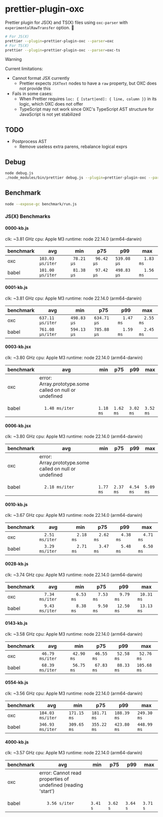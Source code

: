 # prettier-plugin-oxc

Prettier plugin for JS(X) and TS(X) files using `oxc-parser` with `experimentalRawTransfer` option. 🚀

```sh
# For JS(X)
prettier --plugin=prettier-plugin-oxc --parser=oxc
# For TS(X)
prettier --plugin=prettier-plugin-oxc --parser=oxc-ts
```

> [!WARNING]
> Current limitations:
> - Cannot format JSX currently
>   - Prettier expects `JSXText` nodes to have a `raw` property, but OXC does not provide this
> - Fails in some cases:
>   - When Prettier requires `loc: { [start|end]: { line, column }}` in its logic, which OXC does not offer
>   - TypeScript may not work since OXC's TypeScript AST structure for JavaScript is not yet stabilized

## TODO

- Postprocess AST
  - Remove useless extra parens, rebalance logical exprs

## Debug

```sh
node debug.js
./node_modules/bin/prettier debug.js --plugin=prettier-plugin-oxc --parser=oxc
```

## Benchmark

```sh
node --expose-gc benchmark/run.js
```

### JS(X) Benchmarks
#### 0000-kb.js
clk: ~3.81 GHz
cpu: Apple M3
runtime: node 22.14.0 (arm64-darwin)

| benchmark |              avg |         min |         p75 |         p99 |         max |
| ----- | ---------------- | ----------- | ----------- | ----------- | ----------- |
| oxc   | `103.03 µs/iter` | ` 78.21 µs` | ` 96.42 µs` | `539.08 µs` | `  1.83 ms` |
| babel | `101.00 µs/iter` | ` 81.38 µs` | ` 97.42 µs` | `498.83 µs` | `  1.56 ms` |

#### 0001-kb.js
clk: ~3.81 GHz
cpu: Apple M3
runtime: node 22.14.0 (arm64-darwin)

| benchmark |              avg |         min |         p75 |         p99 |         max |
| ----- | ---------------- | ----------- | ----------- | ----------- | ----------- |
| oxc   | `637.11 µs/iter` | `498.83 µs` | `634.71 µs` | `  1.47 ms` | `  2.55 ms` |
| babel | `761.08 µs/iter` | `594.13 µs` | `785.88 µs` | `  1.59 ms` | `  2.45 ms` |

#### 0003-kb.jsx
clk: ~3.80 GHz
cpu: Apple M3
runtime: node 22.14.0 (arm64-darwin)

| benchmark |              avg |         min |         p75 |         p99 |         max |
| ----- | ---------------- | ----------- | ----------- | ----------- | ----------- |
| oxc   | error: Array.prototype.some called on null or undefined |
| babel | `  1.48 ms/iter` | `  1.18 ms` | `  1.62 ms` | `  3.02 ms` | `  3.52 ms` |

#### 0006-kb.jsx
clk: ~3.80 GHz
cpu: Apple M3
runtime: node 22.14.0 (arm64-darwin)

| benchmark |              avg |         min |         p75 |         p99 |         max |
| ----- | ---------------- | ----------- | ----------- | ----------- | ----------- |
| oxc   | error: Array.prototype.some called on null or undefined |
| babel | `  2.18 ms/iter` | `  1.77 ms` | `  2.37 ms` | `  4.54 ms` | `  5.09 ms` |

#### 0010-kb.js
clk: ~3.67 GHz
cpu: Apple M3
runtime: node 22.14.0 (arm64-darwin)

| benchmark |              avg |         min |         p75 |         p99 |         max |
| ----- | ---------------- | ----------- | ----------- | ----------- | ----------- |
| oxc   | `  2.51 ms/iter` | `  2.18 ms` | `  2.62 ms` | `  4.38 ms` | `  4.71 ms` |
| babel | `  3.29 ms/iter` | `  2.71 ms` | `  3.47 ms` | `  5.48 ms` | `  6.50 ms` |

#### 0028-kb.js
clk: ~3.74 GHz
cpu: Apple M3
runtime: node 22.14.0 (arm64-darwin)

| benchmark |              avg |         min |         p75 |         p99 |         max |
| ----- | ---------------- | ----------- | ----------- | ----------- | ----------- |
| oxc   | `  7.34 ms/iter` | `  6.53 ms` | `  7.53 ms` | `  9.79 ms` | ` 10.31 ms` |
| babel | `  9.43 ms/iter` | `  8.38 ms` | `  9.50 ms` | ` 12.50 ms` | ` 13.13 ms` |

#### 0143-kb.js
clk: ~3.58 GHz
cpu: Apple M3
runtime: node 22.14.0 (arm64-darwin)

| benchmark |              avg |         min |         p75 |         p99 |         max |
| ----- | ---------------- | ----------- | ----------- | ----------- | ----------- |
| oxc   | ` 46.79 ms/iter` | ` 42.90 ms` | ` 46.55 ms` | ` 52.58 ms` | ` 52.76 ms` |
| babel | ` 68.39 ms/iter` | ` 56.75 ms` | ` 67.83 ms` | ` 88.33 ms` | `105.68 ms` |

#### 0554-kb.js
clk: ~3.56 GHz
cpu: Apple M3
runtime: node 22.14.0 (arm64-darwin)

| benchmark |              avg |         min |         p75 |         p99 |         max |
| ----- | ---------------- | ----------- | ----------- | ----------- | ----------- |
| oxc   | `184.03 ms/iter` | `171.15 ms` | `181.71 ms` | `188.39 ms` | `249.30 ms` |
| babel | `346.93 ms/iter` | `309.65 ms` | `355.22 ms` | `423.80 ms` | `448.99 ms` |

#### 4000-kb.js
clk: ~3.57 GHz
cpu: Apple M3
runtime: node 22.14.0 (arm64-darwin)

| benchmark |              avg |         min |         p75 |         p99 |         max |
| ----- | ---------------- | ----------- | ----------- | ----------- | ----------- |
| oxc   | error: Cannot read properties of undefined (reading 'start') |
| babel | `   3.56 s/iter` | `   3.41 s` | `   3.62 s` | `   3.64 s` | `   3.71 s` |
